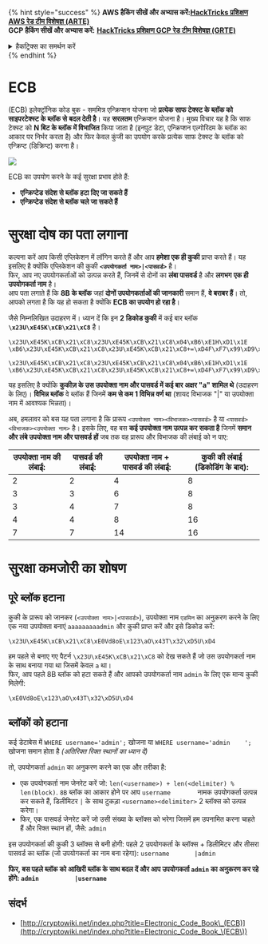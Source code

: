 {% hint style="success" %}
**AWS हैकिंग सीखें और अभ्यास करें:**<img src="/.gitbook/assets/arte.png" alt="" data-size="line">[**HackTricks प्रशिक्षण AWS रेड टीम विशेषज्ञ (ARTE)**](https://training.hacktricks.xyz/courses/arte)<img src="/.gitbook/assets/arte.png" alt="" data-size="line">\
**GCP हैकिंग सीखें और अभ्यास करें:** <img src="/.gitbook/assets/grte.png" alt="" data-size="line">[**HackTricks प्रशिक्षण GCP रेड टीम विशेषज्ञ (GRTE)**<img src="/.gitbook/assets/grte.png" alt="" data-size="line">](https://training.hacktricks.xyz/courses/grte)

<details>

<summary>हैकट्रिक्स का समर्थन करें</summary>

* [**सदस्यता योजनाएं**](https://github.com/sponsors/carlospolop) की जाँच करें!
* **शामिल हों** 💬 [**डिस्कॉर्ड समूह**](https://discord.gg/hRep4RUj7f) या [**टेलीग्राम समूह**](https://t.me/peass) या हमें **ट्विटर** 🐦 [**@hacktricks\_live**](https://twitter.com/hacktricks\_live)** पर फॉलो** करें।
* **हैकिंग ट्रिक्स साझा करें, पीआर जमा करके** [**HackTricks**](https://github.com/carlospolop/hacktricks) **और** [**HackTricks Cloud**](https://github.com/carlospolop/hacktricks-cloud) **github रेपो में।**

</details>
{% endhint %}


# ECB

(ECB) इलेक्ट्रॉनिक कोड बुक - सममित्र एन्क्रिप्शन योजना जो **प्रत्येक साफ टेक्स्ट के ब्लॉक को** **साइपरटेक्स्ट के ब्लॉक से** **बदल देती है**। यह **सरलतम** एन्क्रिप्शन योजना है। मुख्य विचार यह है कि साफ टेक्स्ट को **N बिट के ब्लॉक में विभाजित** किया जाता है (इनपुट डेटा, एन्क्रिप्शन एल्गोरिदम के ब्लॉक का आकार पर निर्भर करता है) और फिर केवल कुंजी का उपयोग करके प्रत्येक साफ टेक्स्ट के ब्लॉक को एन्क्रिप्ट (डिक्रिप्ट) करना है।

![](https://upload.wikimedia.org/wikipedia/commons/thumb/e/e6/ECB_decryption.svg/601px-ECB_decryption.svg.png)

ECB का उपयोग करने के कई सुरक्षा प्रभाव होते हैं:

* **एन्क्रिप्टेड संदेश से ब्लॉक हटा दिए जा सकते हैं**
* **एन्क्रिप्टेड संदेश से ब्लॉक चले जा सकते हैं**

# सुरक्षा दोष का पता लगाना

कल्पना करें आप किसी एप्लिकेशन में लॉगिन करते हैं और आप **हमेशा एक ही कुकी** प्राप्त करते हैं। यह इसलिए है क्योंकि एप्लिकेशन की कुकी **`<उपयोगकर्ता नाम>|<पासवर्ड>`** है।\
फिर, आप नए उपयोगकर्ताओं को उत्पन्न करते हैं, जिनमें से दोनों का **लंबा पासवर्ड** है और **लगभग** **एक ही** **उपयोगकर्ता नाम** है।\
आप पता लगाते हैं कि **8B के ब्लॉक** जहां **दोनों उपयोगकर्ताओं की जानकारी** समान हैं, **वे बराबर हैं**। तो, आपको लगता है कि यह हो सकता है क्योंकि **ECB का उपयोग हो रहा है**।

जैसे निम्नलिखित उदाहरण में। ध्यान दें कि इन **2 डिकोड कुकी** में कई बार ब्लॉक **`\x23U\xE45K\xCB\x21\xC8`** है।
```
\x23U\xE45K\xCB\x21\xC8\x23U\xE45K\xCB\x21\xC8\x04\xB6\xE1H\xD1\x1E \xB6\x23U\xE45K\xCB\x21\xC8\x23U\xE45K\xCB\x21\xC8+=\xD4F\xF7\x99\xD9\xA9

\x23U\xE45K\xCB\x21\xC8\x23U\xE45K\xCB\x21\xC8\x04\xB6\xE1H\xD1\x1E \xB6\x23U\xE45K\xCB\x21\xC8\x23U\xE45K\xCB\x21\xC8+=\xD4F\xF7\x99\xD9\xA9
```
यह इसलिए है क्योंकि **कुकीज़ के उस उपयोक्ता नाम और पासवर्ड में कई बार अक्षर "a" शामिल थे** (उदाहरण के लिए)। **विभिन्न ब्लॉक** वे ब्लॉक हैं जिनमें **कम से कम 1 विभिन्न वर्ण था** (शायद विभाजक "|" या उपयोक्ता नाम में आवश्यक भिन्नता)।

अब, हमलावर को बस यह पता लगाना है कि प्रारूप `<उपयोक्ता नाम><विभाजक><पासवर्ड>` है या `<पासवर्ड><विभाजक><उपयोक्ता नाम>` है। इसके लिए, वह बस **कई उपयोक्ता नाम उत्पन्न कर सकता है** जिनमें **समान और लंबे उपयोक्ता नाम और पासवर्ड हों** जब तक वह प्रारूप और विभाजक की लंबाई को न पाए:

| उपयोक्ता नाम की लंबाई: | पासवर्ड की लंबाई: | उपयोक्ता नाम + पासवर्ड की लंबाई: | कुकी की लंबाई (डिकोडिंग के बाद): |
| ---------------- | ---------------- | ------------------------- | --------------------------------- |
| 2                | 2                | 4                         | 8                                 |
| 3                | 3                | 6                         | 8                                 |
| 3                | 4                | 7                         | 8                                 |
| 4                | 4                | 8                         | 16                                |
| 7                | 7                | 14                        | 16                                |

# सुरक्षा कमजोरी का शोषण

## पूरे ब्लॉक हटाना

कुकी के प्रारूप को जानकर (`<उपयोक्ता नाम>|<पासवर्ड>`), उपयोक्ता नाम `एडमिन` का अनुकरण करने के लिए एक नया उपयोक्ता बनाएं `aaaaaaaaadmin` और कुकी प्राप्त करें और इसे डिकोड करें:
```
\x23U\xE45K\xCB\x21\xC8\xE0Vd8oE\x123\aO\x43T\x32\xD5U\xD4
```
हम पहले से बनाए गए पैटर्न `\x23U\xE45K\xCB\x21\xC8` को देख सकते हैं जो उस उपयोगकर्ता नाम के साथ बनाया गया था जिसमें केवल `a` था।\
फिर, आप पहले 8B ब्लॉक को हटा सकते हैं और आपको उपयोगकर्ता नाम `admin` के लिए एक मान्य कुकी मिलेगी:
```
\xE0Vd8oE\x123\aO\x43T\x32\xD5U\xD4
```
## ब्लॉकों को हटाना

कई डेटाबेस में `WHERE username='admin';` खोजना या `WHERE username='admin    ';` खोजना समान होता है _(अतिरिक्त रिक्त स्थानों का ध्यान दें)_

तो, उपयोगकर्ता `admin` का अनुकरण करने का एक और तरीका है:

* एक उपयोगकर्ता नाम जेनरेट करें जो: `len(<username>) + len(<delimiter) % len(block)`. `8B` ब्लॉक का आकार होने पर आप `username       ` नामक उपयोगकर्ता उत्पन्न कर सकते हैं, डिलीमिटर `|` के साथ टुकड़ा `<username><delimiter>` 2 ब्लॉक्स को उत्पन्न करेगा।
* फिर, एक पासवर्ड जेनरेट करें जो उसी संख्या के ब्लॉक्स को भरेगा जिसमें हम उपनामित करना चाहते हैं और रिक्त स्थान हों, जैसे: `admin   `

इस उपयोगकर्ता की कुकी 3 ब्लॉक्स से बनी होगी: पहले 2 उपयोगकर्ता के ब्लॉक्स + डिलीमिटर और तीसरा पासवर्ड का ब्लॉक (जो उपयोगकर्ता का नाम बना रहेगा): `username       |admin   `

**फिर, बस पहले ब्लॉक को आखिरी ब्लॉक के साथ बदल दें और आप उपयोगकर्ता `admin` का अनुकरण कर रहे होंगे: `admin          |username`**

## संदर्भ

* [http://cryptowiki.net/index.php?title=Electronic_Code_Book\_(ECB)](http://cryptowiki.net/index.php?title=Electronic_Code_Book_\(ECB\))
